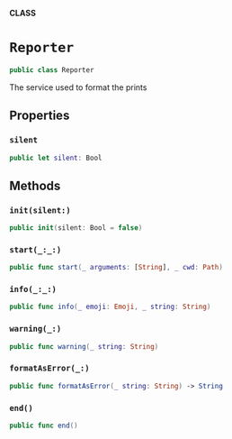 **CLASS**

# `Reporter`

```swift
public class Reporter
```

The service used to format the prints

## Properties
### `silent`

```swift
public let silent: Bool
```

## Methods
### `init(silent:)`

```swift
public init(silent: Bool = false)
```

### `start(_:_:)`

```swift
public func start(_ arguments: [String], _ cwd: Path)
```

### `info(_:_:)`

```swift
public func info(_ emoji: Emoji, _ string: String)
```

### `warning(_:)`

```swift
public func warning(_ string: String)
```

### `formatAsError(_:)`

```swift
public func formatAsError(_ string: String) -> String
```

### `end()`

```swift
public func end()
```
